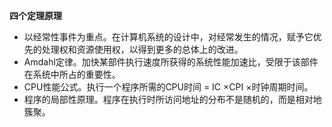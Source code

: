 **四个定理原理**

* 以经常性事件为重点。在计算机系统的设计中，对经常发生的情况，赋予它优先的处理权和资源使用权，以得到更多的总体上的改进。
* Amdahl定律。加快某部件执行速度所获得的系统性能加速比，受限于该部件在系统中所占的重要性。
* CPU性能公式。执行一个程序所需的CPU时间 = IC ×CPI ×时钟周期时间。
* 程序的局部性原理。程序在执行时所访问地址的分布不是随机的，而是相对地簇聚。